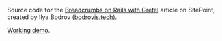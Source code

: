 Source code for the [Breadcrumbs on Rails with Gretel](http://www.sitepoint.com/breadcrumbs-rails-gretel/) article on
SitePoint,
created by Ilya Bodrov ([bodrovis.tech](http://bodrovis.tech)).

[Working demo](http://sitepoint-gretel.herokuapp.com/).